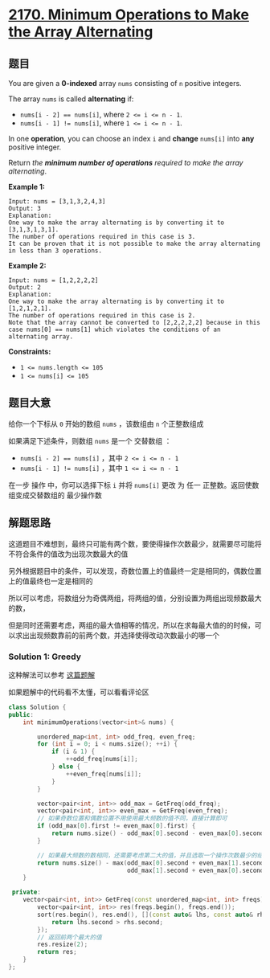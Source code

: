 # [2170. Minimum Operations to Make the Array Alternating](https://leetcode.com/problems/minimum-operations-to-make-the-array-alternating/)

## 题目

You are given a **0-indexed** array `nums` consisting of `n` positive integers.

The array `nums` is called **alternating** if:

- `nums[i - 2] == nums[i]`, where `2 <= i <= n - 1`.
- `nums[i - 1] != nums[i]`, where `1 <= i <= n - 1`.

In one **operation**, you can choose an index `i` and **change** `nums[i]` into **any** positive integer.

Return *the **minimum number of operations** required to make the array alternating*.

 

**Example 1:**

```
Input: nums = [3,1,3,2,4,3]
Output: 3
Explanation:
One way to make the array alternating is by converting it to [3,1,3,1,3,1].
The number of operations required in this case is 3.
It can be proven that it is not possible to make the array alternating in less than 3 operations. 
```

**Example 2:**

```
Input: nums = [1,2,2,2,2]
Output: 2
Explanation:
One way to make the array alternating is by converting it to [1,2,1,2,1].
The number of operations required in this case is 2.
Note that the array cannot be converted to [2,2,2,2,2] because in this case nums[0] == nums[1] which violates the conditions of an alternating array.
```

 

**Constraints:**

- `1 <= nums.length <= 105`
- `1 <= nums[i] <= 105`

## 题目大意

给你一个下标从 `0` 开始的数组 `nums` ，该数组由 `n` 个正整数组成

如果满足下述条件，则数组 `nums` 是一个 交替数组 ：

- `nums[i - 2] == nums[i]` ，其中 `2 <= i <= n - 1`
- `nums[i - 1] != nums[i]` ，其中 `1 <= i <= n - 1`

在一步 操作 中，你可以选择下标 `i` 并将 `nums[i]` 更改 为 任一 正整数。返回使数组变成交替数组的 最少操作数

## 解题思路

这道题目不难想到，最终只可能有两个数，要使得操作次数最少，就需要尽可能将不符合条件的值改为出现次数最大的值

另外根据题目中的条件，可以发现，奇数位置上的值最终一定是相同的，偶数位置上的值最终也一定是相同的

所以可以考虑，将数组分为奇偶两组，将两组的值，分别设置为两组出现频数最大的数，

但是同时还需要考虑，两组的最大值相等的情况，所以在求每最大值的的时候，可以求出出现频数靠前的前两个数，并选择使得改动次数最小的哪一个

### Solution 1: Greedy

这种解法可以参考 [这篇题解](https://leetcode.cn/problems/minimum-operations-to-make-the-array-alternating/solution/tan-xin-fen-lei-tao-lun-by-endlesscheng-qj15/)

如果题解中的代码看不太懂，可以看看评论区

`````c++
class Solution {
public:
    int minimumOperations(vector<int>& nums) {

        unordered_map<int, int> odd_freq, even_freq;
        for (int i = 0; i < nums.size(); ++i) {
            if (i & 1) {
                ++odd_freq[nums[i]];
            } else {
                ++even_freq[nums[i]];
            }
        }

        vector<pair<int, int>> odd_max = GetFreq(odd_freq);
        vector<pair<int, int>> even_max = GetFreq(even_freq);
        // 如果奇数位置和偶数位置不用使用最大频数的值不同，直接计算即可
        if (odd_max[0].first != even_max[0].first) {
            return nums.size() - odd_max[0].second - even_max[0].second;
        }

        // 如果最大频数的数相同，还需要考虑第二大的值，并且选取一个操作次数最少的结果
        return nums.size() - max(odd_max[0].second + even_max[1].second,
                                 odd_max[1].second + even_max[0].second);
    }

 private:
    vector<pair<int, int>> GetFreq(const unordered_map<int, int> freqs) {
        vector<pair<int, int>> res(freqs.begin(), freqs.end());
        sort(res.begin(), res.end(), [](const auto& lhs, const auto& rhs) {
            return lhs.second > rhs.second;
        });
        // 返回前两个最大的值
        res.resize(2);
        return res;
    }
};
`````

